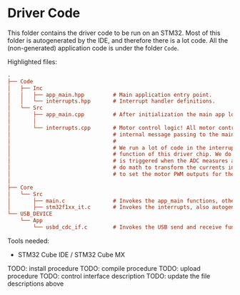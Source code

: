 Driver Code
===========

This folder contains the driver code to be run on an STM32. Most of this folder is autogenerated by the IDE, and
therefore there is a lot code. All the (non-generated) application code is under the folder `Code`.

Highlighted files:
```ini
.
├── Code
│   ├── Inc
│   │   ├── app_main.hpp         # Main application entry point.
│   │   └── interrupts.hpp       # Interrupt handler definitions.
│   └── Src
│       ├── app_main.cpp         # After initialization the main app loop only handles comms and timekeeping.
│       │
│       └── interrupts.cpp       # Motor control logic! All motor control logic runs in the interrupt loop with
│                                # internal message passing to the main loop for data readouts and new commands.
│                                # 
│                                # We run a lot of code in the interrupts because motor control is the critical 
│                                # function of this driver chip. We do what we must because we can! The interrupt
│                                # is triggered when the ADC measures a set of phase currents. We must immediately
│                                # do math to transform the currents into the DQ0 frame and use those calculations
│                                # to set the motor PWM outputs for the upcoming cycle.
│
├── Core
│   └── Src
│       ├── main.c               # Invokes the app_main functions, otherwise it is autogenerated.
│       ├── stm32f1xx_it.c       # Invokes the interrupts, also autogenerated.
└── USB_DEVICE
    └── App
        └── usbd_cdc_if.c        # Invokes the USB send and receive functions, autogenerated.
```

Tools needed:
* STM32 Cube IDE / STM32 Cube MX

TODO: install procedure
TODO: compile procedure
TODO: upload procedure
TODO: control interface description
TODO: update the file descriptions above